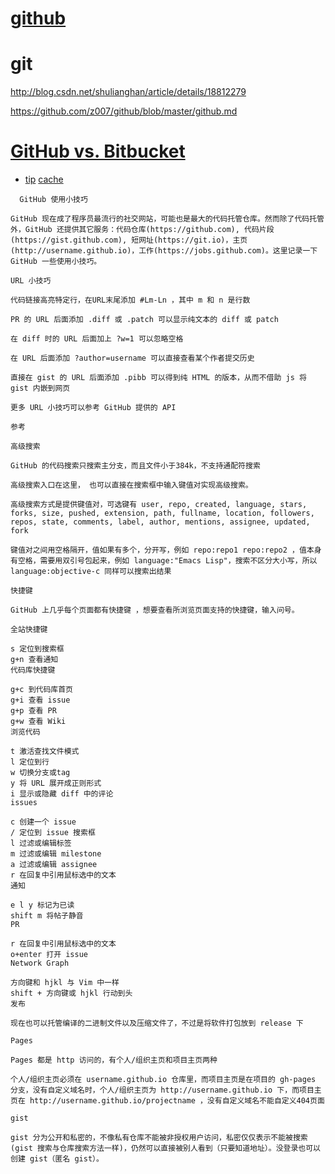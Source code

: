 
# [github](https://github.com/tiimgreen/github-cheat-sheet/blob/master/README.zh-cn.md)
 
  
# git
http://blog.csdn.net/shulianghan/article/details/18812279

https://github.com/z007/github/blob/master/github.md
# [GitHub vs. Bitbucket ](http://www.oschina.net/translate/bitbucket-vs-github-its-more-than-just-features)

 * [tip](http://dengshuan.me/misc/github-tips.html)  [cache](http://webcache.googleusercontent.com/search?q=cache:bOWkIdr68ewJ:dengshuan.me/misc/github-tips.html+&cd=1&hl=zh-CN&ct=clnk)
 ```
   GitHub 使用小技巧

GitHub 现在成了程序员最流行的社交网站，可能也是最大的代码托管仓库。然而除了代码托管外，GitHub 还提供其它服务：代码仓库(https://github.com), 代码片段(https://gist.github.com), 短网址(https://git.io)，主页 (http://username.github.io)，工作(https://jobs.github.com)。这里记录一下 GitHub 一些使用小技巧。

URL 小技巧

代码链接高亮特定行，在URL末尾添加 #Lm-Ln ，其中 m 和 n 是行数

PR 的 URL 后面添加 .diff 或 .patch 可以显示纯文本的 diff 或 patch

在 diff 时的 URL 后面加上 ?w=1 可以忽略空格

在 URL 后面添加 ?author=username 可以直接查看某个作者提交历史

直接在 gist 的 URL 后面添加 .pibb 可以得到纯 HTML 的版本，从而不借助 js 将 gist 内嵌到网页

更多 URL 小技巧可以参考 GitHub 提供的 API

参考

高级搜索

GitHub 的代码搜索只搜索主分支，而且文件小于384k，不支持通配符搜索

高级搜索入口在这里， 也可以直接在搜索框中输入键值对实现高级搜索。

高级搜索方式是提供键值对，可选键有 user, repo, created, language, stars, forks, size, pushed, extension, path, fullname, location, followers, repos, state, comments, label, author, mentions, assignee, updated, fork

键值对之间用空格隔开，值如果有多个，分开写，例如 repo:repo1 repo:repo2 ，值本身有空格，需要用双引号包起来，例如 language:"Emacs Lisp"，搜索不区分大小写，所以 language:objective-c 同样可以搜索出结果

快捷键

GitHub 上几乎每个页面都有快捷键 ，想要查看所浏览页面支持的快捷键，输入问号。

全站快捷键

s 定位到搜索框
g+n 查看通知
代码库快捷键

g+c 到代码库首页
g+i 查看 issue
g+p 查看 PR
g+w 查看 Wiki
浏览代码

t 激活查找文件模式
l 定位到行
w 切换分支或tag
y 将 URL 展开成正则形式
i 显示或隐藏 diff 中的评论
issues

c 创建一个 issue
/ 定位到 issue 搜索框
l 过滤或编辑标签
m 过滤或编辑 milestone
a 过滤或编辑 assignee
r 在回复中引用鼠标选中的文本
通知

e l y 标记为已读
shift m 将帖子静音
PR

r 在回复中引用鼠标选中的文本
o+enter 打开 issue
Network Graph

方向键和 hjkl 与 Vim 中一样
shift + 方向键或 hjkl 行动到头
发布

现在也可以托管编译的二进制文件以及压缩文件了，不过是将软件打包放到 release 下

Pages

Pages 都是 http 访问的，有个人/组织主页和项目主页两种

个人/组织主页必须在 username.github.io 仓库里，而项目主页是在项目的 gh-pages 分支，没有自定义域名时，个人/组织主页为 http://username.github.io 下，而项目主页在 http://username.github.io/projectname ，没有自定义域名不能自定义404页面

gist

gist 分为公开和私密的，不像私有仓库不能被非授权用户访问，私密仅仅表示不能被搜索(gist 搜索与仓库搜索方法一样)，仍然可以直接被别人看到（只要知道地址）。没登录也可以创建 gist（匿名 gist）。
   ```
   
